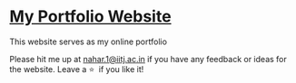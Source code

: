 # <a href="https://naharak.github.io" target="_blank">My Portfolio Website</a>

This website serves as my online portfolio


Please hit me up at nahar.1@iitj.ac.in if you have any feedback or ideas for the website. Leave a :star: &nbsp;if you like it!
